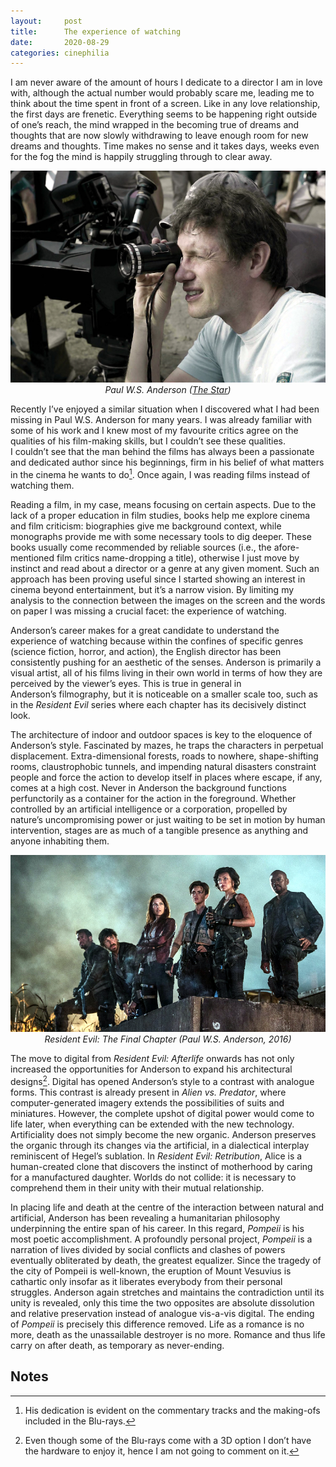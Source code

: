 ```yaml
---
layout:     post
title:      The experience of watching
date:       2020-08-29
categories: cinephilia
---
```


I am never aware of the amount of hours I dedicate to a director I am in love
with, although the actual number would probably scare me, leading me to think
about the time spent in front of a screen. Like in any love relationship, the
first days are frenetic. Everything seems to be happening right outside of
one’s reach, the mind wrapped in the becoming true of dreams and thoughts that
are now slowly withdrawing to leave enough room for new dreams and thoughts.
Time makes no sense and it takes days, weeks even for the fog the mind is
happily struggling through to clear away.

<!--more-->

<p align="center">
    <img src="/assets/images/2020-08-29-anderson.jpg">
    <br>
    <em>Paul W.S. Anderson (<a href="https://www.thestar.com/entertainment/movies/2013/06/19/paul_ws_anderson_on_filming_pompeii_in_toronto.html">The
    Star</a>)</em>
</p>

Recently I’ve enjoyed a similar situation when I discovered what I had been
missing in Paul W.S. Anderson for many years. I was already familiar with some
of his work and I knew most of my favourite critics agree on the qualities of
his film-making skills, but I couldn’t see these qualities. I couldn’t see that
the man behind the films has always been a passionate and dedicated author since
his beginnings, firm in his belief of what matters in the cinema he wants to do[^1].
Once again, I was reading films instead of watching them.

Reading a film, in my case, means focusing on certain aspects. Due to the lack
of a proper education in film studies, books help me explore cinema and film
criticism: biographies give me background context, while monographs provide me
with some necessary tools to dig deeper. These books usually come recommended by
reliable sources (i.e., the afore-mentioned film critics name-dropping a title),
otherwise I just move by instinct and read about a director or a genre at any
given moment. Such an approach has been proving useful since I started showing
an interest in cinema beyond entertainment, but it’s a narrow vision. By
limiting my analysis to the connection between the images on the screen and the
words on paper I was missing a crucial facet: the experience of watching.

Anderson’s career makes for a great candidate to understand the experience of
watching because within the confines of specific genres (science fiction,
horror, and action), the English director has been consistently pushing for an
aesthetic of the senses. Anderson is primarily a visual artist, all of his films
living in their own world in terms of how they are perceived by the
viewer’s eyes. This is true in general in Anderson’s filmography, but it is
noticeable on a smaller scale too, such as in the *Resident Evil* series where
each chapter has its decisively distinct look.

The architecture of indoor and outdoor spaces is key to the eloquence of
Anderson’s style. Fascinated by mazes, he traps the characters in perpetual
displacement. Extra-dimensional forests, roads to nowhere, shape-shifting rooms,
claustrophobic tunnels, and impending natural disasters constraint people and
force the action to develop itself in places where escape, if any, comes at a
high cost. Never in Anderson the background functions perfunctorily as a
container for the action in the foreground. Whether controlled by an artificial
intelligence or a corporation, propelled by nature’s uncompromising power or
just waiting to be set in motion by human intervention, stages are as much of a
tangible presence as anything and anyone inhabiting them.

<p align="center">
    <img src="/assets/images/2020-08-29-re-final-chapter.jpg">
    <br>
    <em>Resident Evil: The Final Chapter (Paul W.S. Anderson, 2016)</em>
</p>

The move to digital from *Resident Evil: Afterlife* onwards has not only increased
the opportunities for Anderson to expand his architectural designs[^2]. Digital has
opened Anderson’s style to a contrast with analogue forms. This contrast is
already present in *Alien vs. Predator*, where computer-generated imagery extends
the possibilities of suits and miniatures. However, the complete upshot of
digital power would come to life later, when everything can be extended with the
new technology. Artificiality does not simply become the new organic. Anderson
preserves the organic through its changes via the artificial, in a dialectical
interplay reminiscent of Hegel’s sublation. In *Resident Evil: Retribution*, Alice
is a human-created clone that discovers the instinct of motherhood by caring for
a manufactured daughter. Worlds do not collide: it is necessary to comprehend
them in their unity with their mutual relationship.

In placing life and death at the centre of the interaction between natural and
artificial, Anderson has been revealing a humanitarian philosophy underpinning
the entire span of his career. In this regard, *Pompeii* is his most poetic
accomplishment. A profoundly personal project, *Pompeii* is a narration of lives
divided by social conflicts and clashes of powers eventually obliterated by
death, the greatest equalizer. Since the tragedy of the city of Pompeii is
well-known, the eruption of Mount Vesuvius is cathartic only insofar as it
liberates everybody from their personal struggles. Anderson again stretches and
maintains the contradiction until its unity is revealed, only this time the two
opposites are absolute dissolution and relative preservation instead of analogue
vis-a-vis digital. The ending of *Pompeii* is precisely this difference removed.
Life as a romance is no more, death as the unassailable destroyer is no more.
Romance and thus life carry on after death, as temporary as never-ending.

## Notes

[^1]: His dedication is evident on the commentary tracks and the making-ofs
    included in the Blu-rays.

[^2]: Even though some of the Blu-rays come with a 3D option I don’t have the
    hardware to enjoy it, hence I am not going to comment on it.

